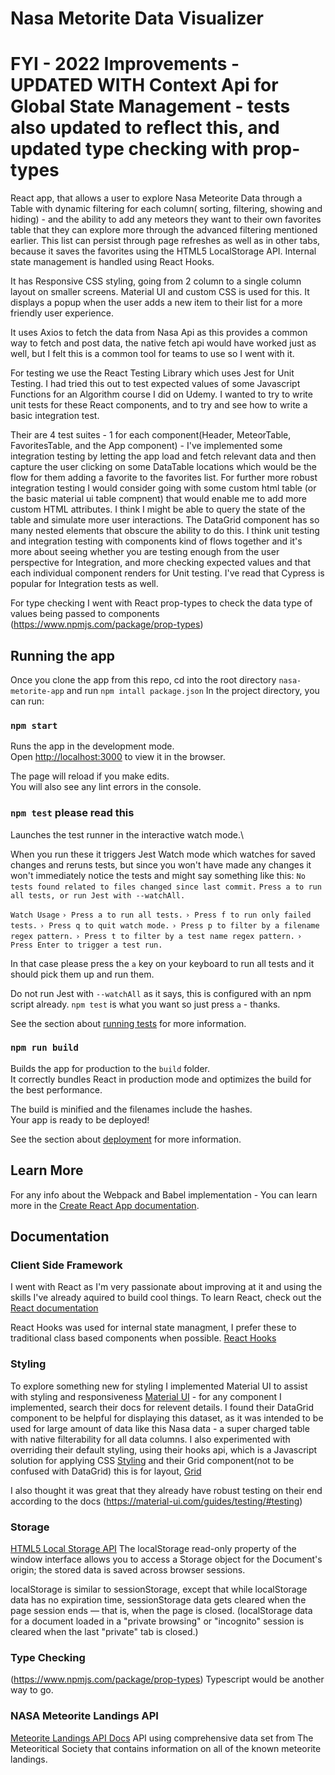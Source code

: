# Nasa Metorite Data Visualizer

# FYI - 2022 Improvements - UPDATED WITH Context Api for Global State Management - tests also updated to reflect this, and updated type checking with prop-types

React app, that allows a user to explore Nasa Meteorite Data through a Table with dynamic filtering for each column( sorting, filtering, showing and hiding) - and the ability to add any meteors they want to their own favorites table that they can explore more through the advanced filtering mentioned earlier. This list can persist through page refreshes as well as in other tabs, because it saves the favorites using the HTML5 LocalStorage API. Internal state management is handled using React Hooks.

It has Responsive CSS styling, going from 2 column to a single column layout on smaller screens. Material UI and custom CSS is used for this. It displays a popup when the user adds a new item to their list for a more friendly user experience.

It uses Axios to fetch the data from Nasa Api as this provides a common way to fetch and post data, the native fetch api would have worked just as well, but I felt this is a common tool for teams to use so I went with it.

For testing we use the React Testing Library which uses Jest for Unit Testing. I had tried this out to test expected values of some Javascript Functions for an Algorithm course I did on Udemy. I wanted to try to write unit tests for these React components, and to try and see how to write a basic integration test. 

Their are 4 test suites - 1 for each component(Header, MeteorTable, FavoritesTable, and the App component) -  I've implemented some integration testing by letting the app load and fetch relevant data and then capture the user clicking on some DataTable locations which would be the flow for them adding a favorite to the favorites list. For further more robust integration testing I would consider going with some custom html table (or the basic material ui table compnent) that would enable me to add more custom HTML attributes. I think I might be able to query the state of the table and simulate more user interactions. The DataGrid component has so many nested elements that obscure the ability to do this. I think unit testing and integration testing with components kind of flows together and it's more about seeing whether you are testing enough from the user perspective for Integration, and more checking expected values and that each individual component renders for Unit testing. I've read that Cypress is popular for Integration tests as well.

For type checking I went with React prop-types to check the data type of values being passed to components (https://www.npmjs.com/package/prop-types)



## Running the app

Once you clone the app from this repo, cd into the root directory `nasa-metorite-app` and run `npm intall package.json`
In the project directory, you can run:

### `npm start`

Runs the app in the development mode.\
Open [http://localhost:3000](http://localhost:3000) to view it in the browser.

The page will reload if you make edits.\
You will also see any lint errors in the console.

### `npm test` please read this

Launches the test runner in the interactive watch mode.\

When you run these it triggers Jest Watch mode which watches for saved changes and reruns tests, but since you won't have made any changes it won't immediately notice the tests and might say something like this:
`No tests found related to files changed since last commit.`
`Press a to run all tests, or run Jest with --watchAll.`

`Watch Usage`
 `› Press a to run all tests.`
 `› Press f to run only failed tests.`
 `› Press q to quit watch mode.`
 `› Press p to filter by a filename regex pattern.`
 `› Press t to filter by a test name regex pattern.`
 `› Press Enter to trigger a test run.`

In that case please press the `a` key on your keyboard to run all tests and it should pick them up and run them. 

Do not run Jest with `--watchAll` as it says, this is configured with an npm script already. `npm test` is what you want so just press `a` - thanks.


See the section about [running tests](https://facebook.github.io/create-react-app/docs/running-tests) for more information.

### `npm run build`

Builds the app for production to the `build` folder.\
It correctly bundles React in production mode and optimizes the build for the best performance.

The build is minified and the filenames include the hashes.\
Your app is ready to be deployed!

See the section about [deployment](https://facebook.github.io/create-react-app/docs/deployment) for more information.

## Learn More
For any info about the Webpack and Babel implementation - 
You can learn more in the [Create React App documentation](https://facebook.github.io/create-react-app/docs/getting-started).

## Documentation
### Client Side Framework
I went with React as I'm very passionate about improving at it and using the skills I've already aquired to build cool things.
To learn React, check out the [React documentation](https://reactjs.org/)

React Hooks was used for internal state managment, I prefer these to traditional class based components when possible. [React Hooks](https://reactjs.org/docs/hooks-intro.html)

### Styling
To explore something new for styling I implemented Material UI to assist with styling and responsiveness [Material UI](https://material-ui.com/) - for any component I implemented, search their docs for relevent details. I found their DataGrid component to be helpful for displaying this dataset, as it was intended to be used for large amount of data like this Nasa data - a super charged table with native filterability for all data columns. I also experimented with overriding their default styling, using their hooks api, which is a Javascript solution for applying CSS [Styling](https://material-ui.com/styles/basics/) and their Grid component(not to be confused with DataGrid) this is for layout, [Grid](https://material-ui.com/components/grid/)

I also thought it was great that they already have robust testing on their end according to the docs (https://material-ui.com/guides/testing/#testing)

### Storage
[HTML5 Local Storage API](https://developer.mozilla.org/en-US/docs/Web/API/Window/localStorage)
The localStorage read-only property of the window interface allows you to access a Storage object for the Document's origin; the stored data is saved across browser sessions.

localStorage is similar to sessionStorage, except that while localStorage data has no expiration time, sessionStorage data gets cleared when the page session ends — that is, when the page is closed. (localStorage data for a document loaded in a "private browsing" or "incognito" session is cleared when the last "private" tab is closed.)

### Type Checking
(https://www.npmjs.com/package/prop-types) Typescript would be another way to go.

### NASA Meteorite Landings API
[Meteorite Landings API Docs](https://data.nasa.gov/Earth-Science/Meteorite-Landings-API/c2vx-j9ed)
API using comprehensive data set from The Meteoritical Society that contains information on all of the known meteorite landings.

